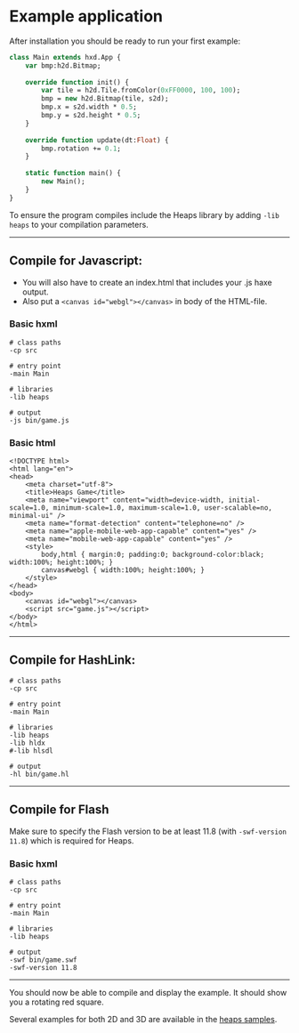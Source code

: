 # Example application

After installation you should be ready to run your first example:

```haxe
class Main extends hxd.App {
	var bmp:h2d.Bitmap;
	
	override function init() {
		var tile = h2d.Tile.fromColor(0xFF0000, 100, 100);
		bmp = new h2d.Bitmap(tile, s2d);
		bmp.x = s2d.width * 0.5;
		bmp.y = s2d.height * 0.5;
	}
	
	override function update(dt:Float) {
		bmp.rotation += 0.1;
	}
	
	static function main() {
		new Main();
	}
}
```

To ensure the program compiles include the Heaps library by adding `-lib heaps` to your compilation parameters.

---

## Compile for Javascript: 

 * You will also have to create an index.html that includes your .js haxe output.
 * Also put a `<canvas id="webgl"></canvas>` in body of the HTML-file.

### Basic hxml

```hxml
# class paths
-cp src

# entry point
-main Main

# libraries
-lib heaps

# output
-js bin/game.js
```
### Basic html

```hxml
<!DOCTYPE html>
<html lang="en">
<head>
	<meta charset="utf-8">
	<title>Heaps Game</title>
	<meta name="viewport" content="width=device-width, initial-scale=1.0, minimum-scale=1.0, maximum-scale=1.0, user-scalable=no, minimal-ui" />
	<meta name="format-detection" content="telephone=no" />
	<meta name="apple-mobile-web-app-capable" content="yes" />
	<meta name="mobile-web-app-capable" content="yes" />
	<style>
		body,html { margin:0; padding:0; background-color:black; width:100%; height:100%; }
		canvas#webgl { width:100%; height:100%; }
	</style>
</head>
<body>
	<canvas id="webgl"></canvas>
	<script src="game.js"></script>
</body>
</html>
```

---

## Compile for HashLink: 

```hxml
# class paths
-cp src

# entry point
-main Main

# libraries
-lib heaps
-lib hldx
#-lib hlsdl

# output
-hl bin/game.hl
```
 
---

## Compile for Flash
Make sure to specify the Flash version to be at least 11.8 (with `-swf-version 11.8`) which is required for Heaps.

### Basic hxml

```hxml
# class paths
-cp src

# entry point
-main Main

# libraries
-lib heaps

# output
-swf bin/game.swf
-swf-version 11.8
```

---

You should now be able to compile and display the example. It should show you a rotating red square.

Several examples for both 2D and 3D are available in the [heaps samples](samples/).
